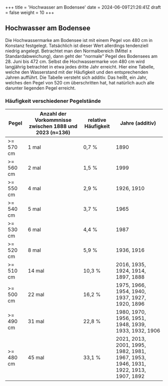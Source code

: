 +++
title = 'Hochwasser am Bodensee'
date = 2024-06-09T21:26:41Z
draft = false
weight = 10
+++

## Hochwasser am Bodensee

Die Hochwassermarke am Bodensee ist mit einem Pegel von 480 cm in Konstanz festgelegt. Tatsächlich ist dieser Wert allerdings tendenziell niedrig angelegt. Betrachtet man den Normalbereich (Mittel ± Standardabweichung), dann geht der "normale" Pegel des Bodensees am 28. Juni bis 472 cm. Selbst die Hochwassermarke von 480 cm wird langjährig betrachtet in etwa jedes dritte Jahr erreicht. 
Hier eine Tabelle, welche den Wasserstand mit der Häufigkeit und den entsprechenden Jahren aufführt. Die Tabelle versteht sich additiv. Das heißt, ein Jahr, welches den Pegel von 520 cm überschritten hat, hat natürlich auch alle darunter liegenden Pegel erreicht.

### Häufigkeit verschiedener Pegelstände

| Pegel | Anzahl der Vorkommnisse zwischen 1888 und 2023 (n=136) | relative Häufigkeit | Jahre (additiv) |
| --- | --- | --- | --- |
| >= 570 cm | 1 mal | 0,7 % | 1890 |
| >= 560 cm | 2 mal | 1,5 % | 1999 |
| >= 550 cm | 4 mal | 2,9 % | 1926, 1910 |
| >= 540 cm | 5 mal | 3,7 % | 1965 |
| >= 530 cm | 6 mal | 4,4 % | 1987 |
| >= 520 cm | 8 mal | 5,9 % | 1936, 1916 |
| >= 510 cm | 14 mal | 10,3 % | 2016, 1935, 1924, 1914, 1897, 1888 |
| >= 500 cm | 22 mal | 16,2 % | 1975, 1966, 1954, 1940, 1937, 1927, 1920, 1896 |
| >= 490 cm | 31 mal | 22,8 % | 1980, 1970, 1956, 1951, 1948, 1939, 1933, 1932, 1906 |
| >= 480 cm | 45 mal | 33,1 % | 2021, 2013, 2001, 1995, 1982, 1981, 1967, 1953, 1946, 1931, 1922, 1913, 1907, 1892 |